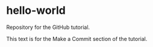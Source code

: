 # hello-world
Repository for the GitHub tutorial.

This text is for the Make a Commit section of the tutorial.
